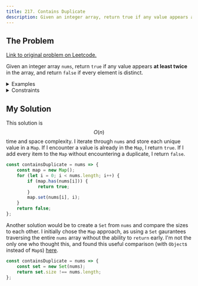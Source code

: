 ```yaml
---
title: 217. Contains Duplicate
description: Given an integer array, return true if any value appears at least twice in the array, and return false if every element is distinct.
---
```


## The Problem

[Link to original problem on Leetcode.](https://leetcode.com/problems/contains-duplicate/)

Given an integer array `nums`, return `true` if any value appears **at least twice** in the array, and return `false` if every element is distinct.

<details>
<summary>Examples</summary>

Example 1:

```
Input: nums = [1,2,3,1]
Output: true
```

Example 2:

```
Input: nums = [1,2,3,4]
Output: false
```

Example 3:

```
Input: nums = [1,1,1,3,3,4,3,2,4,2]
Output: true
```

</details>

<details>
<summary>Constraints</summary>

- 1 <= `nums.length` <= 10<sup>5</sup>
- -10<sup>9</sup> <= `nums[i]` <= 10<sup>9</sup>
</details>

## My Solution

This solution is $$O(n)$$ time and space complexity. I iterate through `nums` and store each unique value in a `Map`. If I encounter a value is already in the `Map`, I return `true`. If I add every item to the `Map` without encountering a duplicate, I return `false`.

```javascript
const containsDuplicate = nums => {
	const map = new Map();
	for (let i = 0; i < nums.length; i++) {
		if (map.has(nums[i])) {
			return true;
		}
		map.set(nums[i], i);
	}
	return false;
};
```

Another solution would be to create a `Set` from `nums` and compare the sizes to each other. I initially chose the `Map` approach, as using a `Set` gaurantees traversing the entire `nums` array without the ability to `return` early. I'm not the only one who thought this, and found this useful comparison (with `Object`s instead of `Map`s) [here](https://leetcode.com/problems/contains-duplicate/discuss/515531/Javascript-set-vs.-object).

```javascript
const containsDuplicate = nums => {
	const set = new Set(nums);
	return set.size !== nums.length;
};
```
